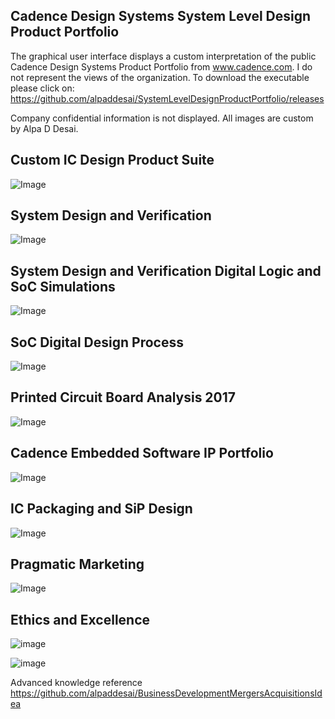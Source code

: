 ## Cadence Design Systems System Level Design Product Portfolio 

The graphical user interface displays a custom interpretation of the public Cadence Design Systems Product Portfolio from www.cadence.com. I do not represent the views of the organization. To download the executable please click on: https://github.com/alpaddesai/SystemLevelDesignProductPortfolio/releases

Company confidential information is not displayed. All images are custom by Alpa D Desai. 

## Custom IC Design Product Suite
![Image](CustomICDesignProductImage.png)

## System Design and Verification
![Image](SystemDesignVerificationImage.png)

## System Design and Verification Digital Logic and SoC Simulations
![Image](DigitalLogicSimulationsImage.png)

## SoC Digital Design Process
![Image](ProductPortfolioSOCDigitalDesign.png)

## Printed Circuit Board Analysis 2017
![Image](PCBImage.png)

## Cadence Embedded Software IP Portfolio
![Image](IPPortfolioImage.png)

## IC Packaging and SiP Design
![Image](ICPackageSiPDesign.png)

## Pragmatic Marketing
![Image](PragmaticMarketingCertificate.jpg)

## Ethics and Excellence
![image](EthicsandExcellence.png)

![image](USCopyrightCertificate.png)

Advanced knowledge reference https://github.com/alpaddesai/BusinessDevelopmentMergersAcquisitionsIdea
